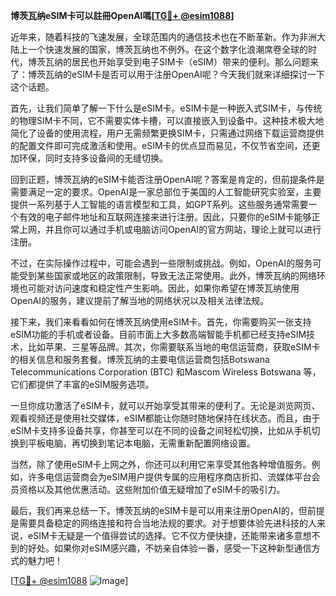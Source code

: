**博茨瓦纳eSIM卡可以註冊OpenAI嗎[[TG💪+ @esim1088](https://t.me/s/esim1088)]**

近年来，随着科技的飞速发展，全球范围内的通信技术也在不断革新。作为非洲大陆上一个快速发展的国家，博茨瓦纳也不例外。在这个数字化浪潮席卷全球的时代，博茨瓦纳的居民也开始享受到电子SIM卡（eSIM）带来的便利。那么问题来了：博茨瓦纳的eSIM卡是否可以用于注册OpenAI呢？今天我们就来详细探讨一下这个话题。

首先，让我们简单了解一下什么是eSIM卡。eSIM卡是一种嵌入式SIM卡，与传统的物理SIM卡不同，它不需要实体卡槽，可以直接嵌入到设备中。这种技术极大地简化了设备的使用流程，用户无需频繁更换SIM卡，只需通过网络下载运营商提供的配置文件即可完成激活和使用。eSIM卡的优点显而易见，不仅节省空间，还更加环保，同时支持多设备间的无缝切换。

回到正题，博茨瓦纳的eSIM卡能否注册OpenAI呢？答案是肯定的，但前提条件是需要满足一定的要求。OpenAI是一家总部位于美国的人工智能研究实验室，主要提供一系列基于人工智能的语言模型和工具，如GPT系列。这些服务通常需要一个有效的电子邮件地址和互联网连接来进行注册。因此，只要你的eSIM卡能够正常上网，并且你可以通过手机或电脑访问OpenAI的官方网站，理论上就可以进行注册。

不过，在实际操作过程中，可能会遇到一些限制或挑战。例如，OpenAI的服务可能受到某些国家或地区的政策限制，导致无法正常使用。此外，博茨瓦纳的网络环境也可能对访问速度和稳定性产生影响。因此，如果你希望在博茨瓦纳使用OpenAI的服务，建议提前了解当地的网络状况以及相关法律法规。

接下来，我们来看看如何在博茨瓦纳使用eSIM卡。首先，你需要购买一张支持eSIM功能的手机或者设备。目前市面上大多数高端智能手机都已经支持eSIM技术，比如苹果、三星等品牌。其次，你需要联系当地的电信运营商，获取eSIM卡的相关信息和服务套餐。博茨瓦纳的主要电信运营商包括Botswana Telecommunications Corporation (BTC) 和Mascom Wireless Botswana 等，它们都提供了丰富的eSIM服务选项。

一旦你成功激活了eSIM卡，就可以开始享受其带来的便利了。无论是浏览网页、观看视频还是使用社交媒体，eSIM都能让你随时随地保持在线状态。而且，由于eSIM卡支持多设备共享，你甚至可以在不同的设备之间轻松切换，比如从手机切换到平板电脑，再切换到笔记本电脑，无需重新配置网络设置。

当然，除了使用eSIM卡上网之外，你还可以利用它来享受其他各种增值服务。例如，许多电信运营商会为eSIM用户提供专属的应用程序商店折扣、流媒体平台会员资格以及其他优惠活动。这些附加价值无疑增加了eSIM卡的吸引力。

最后，我们再来总结一下。博茨瓦纳的eSIM卡是可以用来注册OpenAI的，但前提是需要具备稳定的网络连接和符合当地法规的要求。对于想要体验先进科技的人来说，eSIM卡无疑是一个值得尝试的选择。它不仅方便快捷，还能带来诸多意想不到的好处。如果你对eSIM感兴趣，不妨亲自体验一番，感受一下这种新型通信方式的魅力吧！

[[TG💪+ @esim1088](https://t.me/s/esim1088) ![Image](https://i.postimg.cc/4NQfJmqS/Snipaste-2025-05-13-00-14-12.png)]